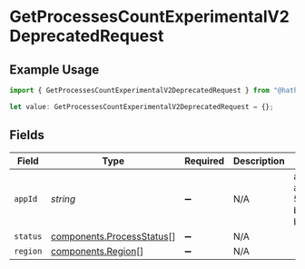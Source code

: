 # GetProcessesCountExperimentalV2DeprecatedRequest

## Example Usage

```typescript
import { GetProcessesCountExperimentalV2DeprecatedRequest } from "@hathora/cloud-sdk-typescript/models/operations";

let value: GetProcessesCountExperimentalV2DeprecatedRequest = {};
```

## Fields

| Field                                                                  | Type                                                                   | Required                                                               | Description                                                            | Example                                                                |
| ---------------------------------------------------------------------- | ---------------------------------------------------------------------- | ---------------------------------------------------------------------- | ---------------------------------------------------------------------- | ---------------------------------------------------------------------- |
| `appId`                                                                | *string*                                                               | :heavy_minus_sign:                                                     | N/A                                                                    | app-af469a92-5b45-4565-b3c4-b79878de67d2                               |
| `status`                                                               | [components.ProcessStatus](../../models/components/processstatus.md)[] | :heavy_minus_sign:                                                     | N/A                                                                    |                                                                        |
| `region`                                                               | [components.Region](../../models/components/region.md)[]               | :heavy_minus_sign:                                                     | N/A                                                                    |                                                                        |